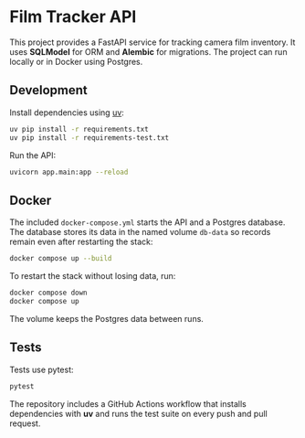 # Film Tracker API

This project provides a FastAPI service for tracking camera film inventory. It uses **SQLModel** for ORM and **Alembic** for migrations. The project can run locally or in Docker using Postgres.

## Development

Install dependencies using [uv](https://github.com/astral-sh/uv):

```bash
uv pip install -r requirements.txt
uv pip install -r requirements-test.txt
```

Run the API:

```bash
uvicorn app.main:app --reload
```

## Docker

The included `docker-compose.yml` starts the API and a Postgres database. The
database stores its data in the named volume `db-data` so records remain even
after restarting the stack:

```bash
docker compose up --build
```

To restart the stack without losing data, run:

```bash
docker compose down
docker compose up
```

The volume keeps the Postgres data between runs.

## Tests

Tests use pytest:

```bash
pytest
```

The repository includes a GitHub Actions workflow that installs dependencies
with **uv** and runs the test suite on every push and pull request.
